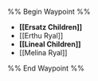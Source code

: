 %% Begin Waypoint %%
- **[[Ersatz Children]]**
- [[Erthu Ryal]]
- **[[Lineal Children]]**
- [[Melina Ryal]]

%% End Waypoint %%
